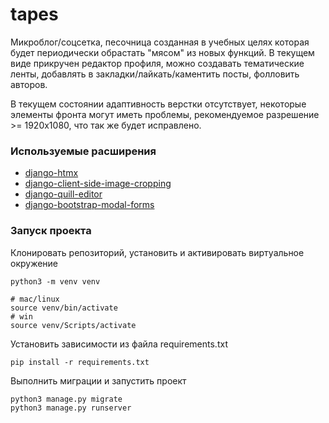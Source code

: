# tapes

Микроблог/соцсетка, песочница созданная в учебных целях которая будет периодически обрастать "мясом" из новых функций. В текущем виде прикручен редактор профиля, можно создавать тематические ленты, добавлять в закладки/лайкать/каментить посты, фолловить авторов.

В текущем состоянии адаптивность верстки отсутствует, некоторые элементы фронта могут иметь проблемы, рекомендуемое разрешение >= 1920х1080, что так же будет исправлено.

### Используемые расширения

- [django-htmx](https://github.com/adamchainz/django-htmx)
- [django-client-side-image-cropping](https://github.com/koendewit/django-client-side-image-cropping)
- [django-quill-editor](https://github.com/LeeHanYeong/django-quill-editor)
- [django-bootstrap-modal-forms](https://github.com/trco/django-bootstrap-modal-forms)

### Запуск проекта

Клонировать репозиторий, установить и активировать виртуальное окружение

```
python3 -m venv venv

# mac/linux
source venv/bin/activate 
# win
source venv/Scripts/activate 
``` 

Установить зависимости из файла requirements.txt

```
pip install -r requirements.txt
``` 

Выполнить миграции и запустить проект

```
python3 manage.py migrate
python3 manage.py runserver
``` 
